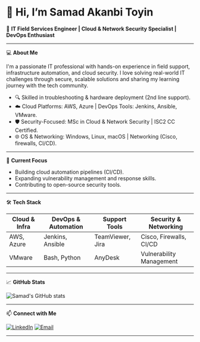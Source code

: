 # 👋 Hi, I’m Samad Akanbi Toyin

🔧 **IT Field Services Engineer | Cloud & Network Security Specialist | DevOps Enthusiast**

---

💻 **About Me**

I'm a passionate IT professional with hands-on experience in field support, infrastructure automation, and cloud security. I love solving real-world IT challenges through secure, scalable solutions and sharing my learning journey with the tech community.

- 🔍 Skilled in troubleshooting & hardware deployment (2nd line support).
- ☁️ Cloud Platforms: AWS, Azure | DevOps Tools: Jenkins, Ansible, VMware.
- 🛡️ Security-Focused: MSc in Cloud & Network Security | ISC2 CC Certified.
- 🌐 OS & Networking: Windows, Linux, macOS | Networking (Cisco, firewalls, CI/CD).

---

🚀 **Current Focus**
- Building cloud automation pipelines (CI/CD).
- Expanding vulnerability management and response skills.
- Contributing to open-source security tools.

---

🛠️ **Tech Stack**

| Cloud & Infra | DevOps & Automation | Support Tools | Security & Networking |
|---------------|---------------------|---------------|-----------------------|
| AWS, Azure    | Jenkins, Ansible     | TeamViewer, Jira | Cisco, Firewalls, CI/CD |
| VMware        | Bash, Python         | AnyDesk       | Vulnerability Management |

---

📈 **GitHub Stats**

![Samad's GitHub stats](https://github-readme-stats.vercel.app/api?username=samadtoyin&show_icons=true&theme=radical)

---

📫 **Connect with Me**

[![LinkedIn](https://img.shields.io/badge/LinkedIn-blue?logo=linkedin&logoColor=white)](https://www.linkedin.com/in/samadtoyin)
[![Email](https://img.shields.io/badge/Email-grey?logo=gmail&logoColor=white)](mailto:toyinsamadakanbi@gmail.com)

---
